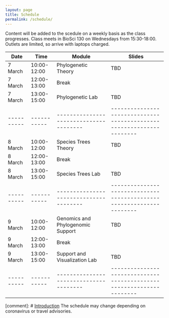 ```yaml
---
layout: page
title: Schedule
permalink: /schedule/
---
```


Content will be added to the scedule on a weekly basis as the class progresses. Class meets in BioSci 130 on Wednesdays from 15:30-18:00. Outlets are limited, so arrive with laptops charged.

|Date      |Time       |Module                                |Slides                                                              |
|----------|-----------|--------------------------------------|--------------------------------------------------------------------|
|  7 March |10:00-12:00| Phylogenetic Theory                  |  TBD              |
|  7 March |12:00-13:00| Break                                |                 |
|  7 March |13:00-15:00| Phylogenetic Lab                     |  TBD               |
|----------|-----------|--------------------------------------|--------------------------------------------------------------------|
|  8 March |10:00-12:00| Species Trees Theory                 |  TBD               |
|  8 March |12:00-13:00| Break                                |                |
|  8 March |13:00-15:00| Species Trees Lab                    |  TBD               |
|----------|-----------|--------------------------------------|--------------------------------------------------------------------|
|  9 March |10:00-12:00| Genomics and Phylogenomic Support    |  TBD               |
|  9 March |12:00-13:00| Break                                |                |
|  9 March |13:00-15:00| Support and Visualization Lab        |  TBD               |
|----------|-----------|--------------------------------------|--------------------------------------------------------------------|
                                                 
[comment]: # [Introduction]({{site.baseurl}}/labs/introduction/)
The schedule may change depending on coronavirus or travel advisories.
